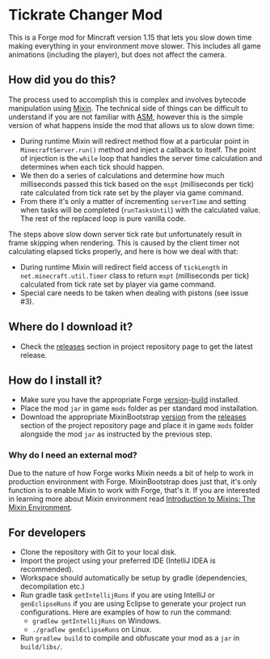 # Tickrate Changer Mod

This is a Forge mod for Mincraft version 1.15 that lets you slow down time making everything in your environment move slower. This includes all game animations (including the player), but does not affect the camera.

## How did you do this?

The process used to accomplish this is complex and involves bytecode manipulation using [Mixin](https://github.com/SpongePowered/Mixin). The technical side of things can be difficult to understand if you are not familiar with [ASM](https://asm.ow2.io/), however this is the simple version of what happens inside the mod that allows us to slow down time:

- During runtime Mixin will redirect method flow at a particular point in `MinecraftServer.run()` method and inject a callback to itself. The point of injection is the `while` loop that handles the server time calculation and determines when each tick should happen.
- We then do a series of calculations and determine how much milliseconds passed this tick based on the `mspt` (milliseconds per tick) rate calculated from tick rate set by the player via game command.
- From there it's only a matter of incrementing `serverTime` and setting when tasks will be completed (`runTasksUntil`) with the calculated value. The rest of the replaced loop is pure vanilla code.

The steps above slow down server tick rate but unfortunately result in frame skipping when rendering. This is caused by the client timer not calculating elapsed ticks properly, and here is how we deal with that: 

- During runtime Mixin will redirect field access of `tickLength` in `net.minecraft.util.Timer` class to return `mspt` (milliseconds per tick) calculated from tick rate set by player via game command.
- Special care needs to be taken when dealing with pistons (see issue #3).

## Where do I download it?

- Check the [releases](https://github.com/yooksi/trcm/releases) section in project repository page to get the latest release.

## How do I install it?

- Make sure you have the appropriate Forge [version](https://github.com/yooksi/trcm/blob/master/gradle.properties#L9)-[build](https://github.com/yooksi/trcm/blob/master/gradle.properties#L10) installed.
- Place the mod `jar` in game `mods` folder as per standard mod installation.
- Download the appropriate MixinBootstrap [version](https://github.com/yooksi/trcm/blob/master/gradle.properties#L13) from the [releases](https://github.com/LXGaming/MixinBootstrap/releases) section of the project repository page and place it in game `mods` folder alongside the mod `jar` as instructed by the previous step.

### Why do I need an external mod?

Due to the nature of how Forge works Mixin needs a bit of help to work in production environment with Forge. MixinBootstrap does just that, it's only function is to enable Mixin to work with Forge, that's it. If you are interested in learning more about Mixin environment read [Introduction to Mixins: The Mixin Environment](https://github.com/SpongePowered/Mixin/wiki/Introduction-to-Mixins---The-Mixin-Environment).

## For developers

- Clone the repository with Git to your local disk.
- Import the project using your preferred IDE (IntelliJ IDEA is recommended).
- Workspace should automatically be setup by gradle (dependencies, decompilation etc.)
- Run gradle task `getIntellijRuns` if you are using IntelliJ or `genEclipseRuns` if you are using Eclipse to generate your project run configurations. Here are examples of how to run the command:
  - `gradlew getIntellijRuns` on Windows.
  - `./gradlew genEclipseRuns` on Linux.
- Run `gradlew build` to compile and obfuscate your mod as a `jar` in `build/libs/`.

